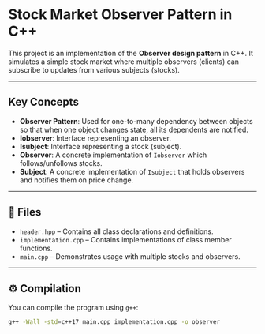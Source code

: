 #  Stock Market Observer Pattern in C++

This project is an implementation of the **Observer design pattern** in C++. It simulates a simple stock market where multiple observers (clients) can subscribe to updates from various subjects (stocks).

---

##  Key Concepts

- **Observer Pattern**: Used for one-to-many dependency between objects so that when one object changes state, all its dependents are notified.
- **Iobserver**: Interface representing an observer.
- **Isubject**: Interface representing a stock (subject).
- **Observer**: A concrete implementation of `Iobserver` which follows/unfollows stocks.
- **Subject**: A concrete implementation of `Isubject` that holds observers and notifies them on price change.

---

## 📁 Files

- `header.hpp` – Contains all class declarations and definitions.
- `implementation.cpp` – Contains implementations of class member functions.
- `main.cpp` – Demonstrates usage with multiple stocks and observers.

---

## ⚙ Compilation

You can compile the program using `g++`:

```bash
g++ -Wall -std=c++17 main.cpp implementation.cpp -o observer
